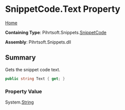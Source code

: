 # SnippetCode\.Text Property

[Home](../../../../README.md)

**Containing Type**: Pihrtsoft\.Snippets\.[SnippetCode](../README.md)

**Assembly**: Pihrtsoft\.Snippets\.dll

## Summary

Gets the snippet code text\.

```csharp
public string Text { get; }
```

### Property Value

System\.[String](https://docs.microsoft.com/en-us/dotnet/api/system.string)

